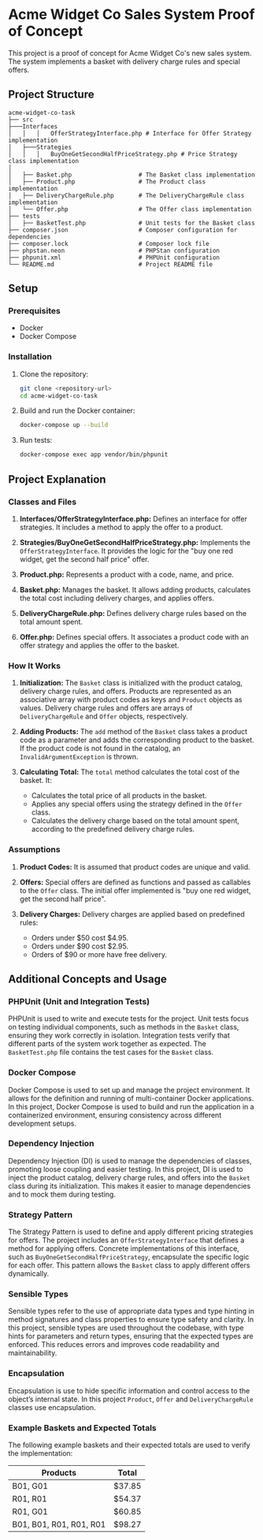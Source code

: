 
# Acme Widget Co Sales System Proof of Concept

This project is a proof of concept for Acme Widget Co's new sales system. The system implements a basket with delivery charge rules and special offers.

## Project Structure

```
acme-widget-co-task
├── src
├───Interfaces
│   │   │   OfferStrategyInterface.php # Interface for Offer Strategy implementation
│   ├───Strategies
│   │   │   BuyOneGetSecondHalfPriceStrategy.php # Price Strategy class implementation
│
│   ├── Basket.php                   # The Basket class implementation
│   ├── Product.php                  # The Product class implementation
│   ├── DeliveryChargeRule.php       # The DeliveryChargeRule class implementation
│   └── Offer.php                    # The Offer class implementation
├── tests
│   ├── BasketTest.php               # Unit tests for the Basket class
├── composer.json                    # Composer configuration for dependencies
├── composer.lock                    # Composer lock file
├── phpstan.neon                     # PHPStan configuration
├── phpunit.xml                      # PHPUnit configuration
└── README.md                        # Project README file
```

## Setup

### Prerequisites

- Docker
- Docker Compose

### Installation

1. Clone the repository:
    ```sh
    git clone <repository-url>
    cd acme-widget-co-task
    ```

2. Build and run the Docker container:
    ```sh
    docker-compose up --build
    ```

3. Run tests:
    ```sh
    docker-compose exec app vendor/bin/phpunit
    ```

## Project Explanation

### Classes and Files

1. **Interfaces/OfferStrategyInterface.php:**
   Defines an interface for offer strategies. It includes a method to apply the offer to a product.

2. **Strategies/BuyOneGetSecondHalfPriceStrategy.php:**
   Implements the `OfferStrategyInterface`. It provides the logic for the "buy one red widget, get the second half price" offer.

3. **Product.php:**
   Represents a product with a code, name, and price.

4. **Basket.php:**
   Manages the basket. It allows adding products, calculates the total cost including delivery charges, and applies offers.

5. **DeliveryChargeRule.php:**
   Defines delivery charge rules based on the total amount spent.

6. **Offer.php:**
   Defines special offers. It associates a product code with an offer strategy and applies the offer to the basket.


### How It Works

1. **Initialization:**
   The `Basket` class is initialized with the product catalog, delivery charge rules, and offers. Products are represented as an associative array with product codes as keys and `Product` objects as values. Delivery charge rules and offers are arrays of `DeliveryChargeRule` and `Offer` objects, respectively.

2. **Adding Products:**
   The `add` method of the `Basket` class takes a product code as a parameter and adds the corresponding product to the basket. If the product code is not found in the catalog, an `InvalidArgumentException` is thrown.

3. **Calculating Total:**
   The `total` method calculates the total cost of the basket. It:
   - Calculates the total price of all products in the basket.
   - Applies any special offers using the strategy defined in the `Offer` class.
   - Calculates the delivery charge based on the total amount spent, according to the predefined delivery charge rules.


### Assumptions

1. **Product Codes:**
   It is assumed that product codes are unique and valid.
   
2. **Offers:**
   Special offers are defined as functions and passed as callables to the `Offer` class. The initial offer implemented is "buy one red widget, get the second half price".
   
3. **Delivery Charges:**
   Delivery charges are applied based on predefined rules:
   - Orders under $50 cost $4.95.
   - Orders under $90 cost $2.95.
   - Orders of $90 or more have free delivery.

## Additional Concepts and Usage

### PHPUnit (Unit and Integration Tests)

PHPUnit is used to write and execute tests for the project. Unit tests focus on testing individual components, such as methods in the `Basket` class, ensuring they work correctly in isolation. Integration tests verify that different parts of the system work together as expected. The `BasketTest.php` file contains the test cases for the `Basket` class.

### Docker Compose

Docker Compose is used to set up and manage the project environment. It allows for the definition and running of multi-container Docker applications. In this project, Docker Compose is used to build and run the application in a containerized environment, ensuring consistency across different development setups.

### Dependency Injection

Dependency Injection (DI) is used to manage the dependencies of classes, promoting loose coupling and easier testing. In this project, DI is used to inject the product catalog, delivery charge rules, and offers into the `Basket` class during its initialization. This makes it easier to manage dependencies and to mock them during testing.

### Strategy Pattern

The Strategy Pattern is used to define and apply different pricing strategies for offers. The project includes an `OfferStrategyInterface` that defines a method for applying offers. Concrete implementations of this interface, such as `BuyOneGetSecondHalfPriceStrategy`, encapsulate the specific logic for each offer. This pattern allows the `Basket` class to apply different offers dynamically.

### Sensible Types

Sensible types refer to the use of appropriate data types and type hinting in method signatures and class properties to ensure type safety and clarity. In this project, sensible types are used throughout the codebase, with type hints for parameters and return types, ensuring that the expected types are enforced. This reduces errors and improves code readability and maintainability.

### Encapsulation

Encapsulation is use to hide specific information and control access to the object’s internal state. In this project `Product`, `Offer` and `DeliveryChargeRule` classes use encapsulation.

### Example Baskets and Expected Totals

The following example baskets and their expected totals are used to verify the implementation:

| Products                   | Total  |
|----------------------------|--------|
| B01, G01                   | $37.85 |
| R01, R01                   | $54.37 |
| R01, G01                   | $60.85 |
| B01, B01, R01, R01, R01    | $98.27 |
